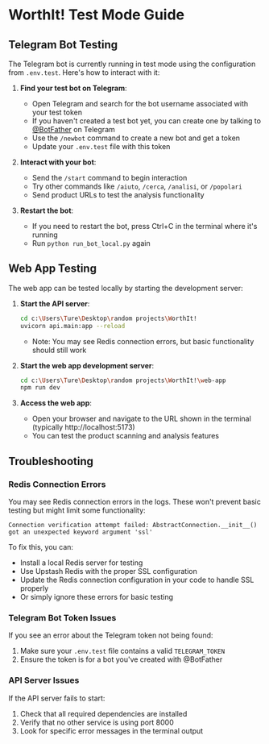 # WorthIt! Test Mode Guide

## Telegram Bot Testing

The Telegram bot is currently running in test mode using the configuration from `.env.test`. Here's how to interact with it:

1. **Find your test bot on Telegram**: 
   - Open Telegram and search for the bot username associated with your test token
   - If you haven't created a test bot yet, you can create one by talking to [@BotFather](https://t.me/botfather) on Telegram
   - Use the `/newbot` command to create a new bot and get a token
   - Update your `.env.test` file with this token

2. **Interact with your bot**:
   - Send the `/start` command to begin interaction
   - Try other commands like `/aiuto`, `/cerca`, `/analisi`, or `/popolari`
   - Send product URLs to test the analysis functionality

3. **Restart the bot**:
   - If you need to restart the bot, press Ctrl+C in the terminal where it's running
   - Run `python run_bot_local.py` again

## Web App Testing

The web app can be tested locally by starting the development server:

1. **Start the API server**:
   ```bash
   cd c:\Users\Ture\Desktop\random projects\WorthIt!
   uvicorn api.main:app --reload
   ```
   - Note: You may see Redis connection errors, but basic functionality should still work

2. **Start the web app development server**:
   ```bash
   cd c:\Users\Ture\Desktop\random projects\WorthIt!\web-app
   npm run dev
   ```

3. **Access the web app**:
   - Open your browser and navigate to the URL shown in the terminal (typically http://localhost:5173)
   - You can test the product scanning and analysis features

## Troubleshooting

### Redis Connection Errors
You may see Redis connection errors in the logs. These won't prevent basic testing but might limit some functionality:

```
Connection verification attempt failed: AbstractConnection.__init__() got an unexpected keyword argument 'ssl'
```

To fix this, you can:
- Install a local Redis server for testing
- Use Upstash Redis with the proper SSL configuration
- Update the Redis connection configuration in your code to handle SSL properly
- Or simply ignore these errors for basic testing

### Telegram Bot Token Issues
If you see an error about the Telegram token not being found:
1. Make sure your `.env.test` file contains a valid `TELEGRAM_TOKEN`
2. Ensure the token is for a bot you've created with @BotFather

### API Server Issues
If the API server fails to start:
1. Check that all required dependencies are installed
2. Verify that no other service is using port 8000
3. Look for specific error messages in the terminal output